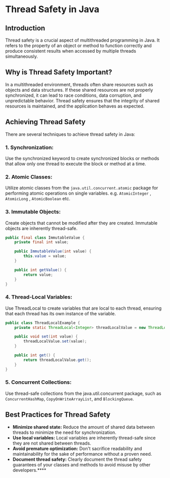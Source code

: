 # Thread Safety in Java
## Introduction
Thread safety is a crucial aspect of multithreaded programming in Java. It refers to the property of an object or method to function correctly and produce consistent results when accessed by multiple threads simultaneously.

## Why is Thread Safety Important?
In a multithreaded environment, threads often share resources such as objects and data structures. If these shared resources are not properly synchronized, it can lead to race conditions, data corruption, and unpredictable behavior. Thread safety ensures that the integrity of shared resources is maintained, and the application behaves as expected.

## Achieving Thread Safety
There are several techniques to achieve thread safety in Java:

### 1. Synchronization:
Use the synchronized keyword to create synchronized blocks or methods that allow only one thread to execute the block or method at a time.

### 2. Atomic Classes:
Utilize atomic classes from the `java.util.concurrent.atomic` package for performing atomic operations on single variables. e.g. `AtomicInteger` , `AtomicLong` , `AtomicBoolean` etc.

### 3. Immutable Objects:
Create objects that cannot be modified after they are created. Immutable objects are inherently thread-safe.

```java
public final class ImmutableValue {
    private final int value;

    public ImmutableValue(int value) {
        this.value = value;
    }

    public int getValue() {
        return value;
    }
}
```

### 4. Thread-Local Variables:
Use ThreadLocal to create variables that are local to each thread, ensuring that each thread has its own instance of the variable.

```java
public class ThreadLocalExample {
    private static ThreadLocal<Integer> threadLocalValue = new ThreadLocal<>();

    public void set(int value) {
        threadLocalValue.set(value);
    }

    public int get() {
        return threadLocalValue.get();
    }
}
```

### 5. Concurrent Collections:
Use thread-safe collections from the java.util.concurrent package, such as `ConcurrentHashMap`, `CopyOnWriteArrayList`, and `BlockingQueue`.

## Best Practices for Thread Safety
- **Minimize shared state:** Reduce the amount of shared data between threads to minimize the need for synchronization.
- **Use local variables:** Local variables are inherently thread-safe since they are not shared between threads.
- **Avoid premature optimization:** Don't sacrifice readability and maintainability for the sake of performance without a proven need.
- **Document thread safety:** Clearly document the thread safety guarantees of your classes and methods to avoid misuse by other developers.****